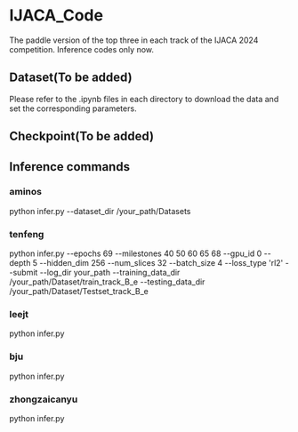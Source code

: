 # IJACA_Code
The paddle version of the top three in each track of the IJACA 2024 competition.
Inference codes only now.

## Dataset(To be added)
Please refer to the .ipynb files in each directory to download the data and set the corresponding parameters.

## Checkpoint(To be added)

## Inference commands
### aminos
python infer.py --dataset_dir /your_path/Datasets

### tenfeng
python infer.py --epochs 69 --milestones 40 50 60 65 68 --gpu_id 0  --depth 5 --hidden_dim 256 --num_slices 32 --batch_size 4 --loss_type 'rl2' --submit --log_dir your_path --training_data_dir /your_path/Dataset/train_track_B_e --testing_data_dir /your_path/Dataset/Testset_track_B_e

### leejt
python infer.py

### bju
python infer.py

### zhongzaicanyu
python infer.py

